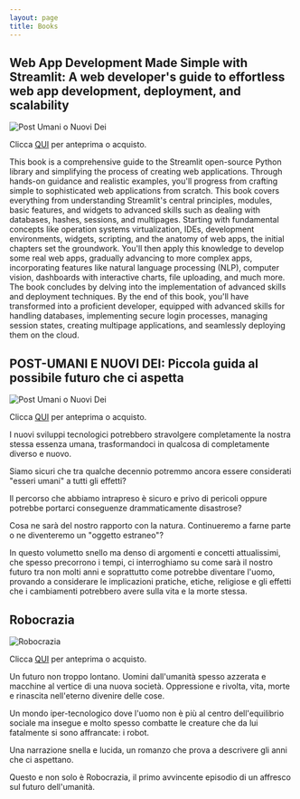 ```yaml
---
layout: page
title: Books
---
```

## Web App Development Made Simple with Streamlit: A web developer's guide to effortless web app development, deployment, and scalability
![Post Umani o Nuovi Dei]({{site.baseurl}}/img/web_development.jpg)

Clicca [QUI]([https://amzn.eu/d/6ASoJPH](https://amzn.eu/d/8D8n99o)) per anteprima o acquisto.

This book is a comprehensive guide to the Streamlit open-source Python library and simplifying the process of creating web applications. 
Through hands-on guidance and realistic examples, you'll progress from crafting simple to sophisticated web applications from scratch. 
This book covers everything from understanding Streamlit's central principles, modules, basic features, and widgets to advanced skills 
such as dealing with databases, hashes, sessions, and multipages.
Starting with fundamental concepts like operation systems virtualization, IDEs, development environments, widgets, scripting, and the anatomy 
of web apps, the initial chapters set the groundwork. You'll then apply this knowledge to develop some real web apps, gradually advancing to 
more complex apps, incorporating features like natural language processing (NLP), computer vision, dashboards with interactive charts, 
file uploading, and much more. The book concludes by delving into the implementation of advanced skills and deployment techniques.
By the end of this book, you'll have transformed into a proficient developer, equipped with advanced skills for handling databases, 
implementing secure login processes, managing session states, creating multipage applications, and seamlessly deploying them on the cloud.


## POST-UMANI E NUOVI DEI: Piccola guida al possibile futuro che ci aspetta
![Post Umani o Nuovi Dei]({{site.baseurl}}/img/Nuovi_Umani_Copertina.jpg)

Clicca [QUI](https://amzn.eu/d/6ASoJPH) per anteprima o acquisto.

I nuovi sviluppi tecnologici potrebbero stravolgere completamente la nostra stessa essenza umana, trasformandoci in qualcosa di completamente diverso e nuovo.

Siamo sicuri che tra qualche decennio potremmo ancora essere considerati "esseri umani" a tutti gli effetti?

Il percorso che abbiamo intrapreso è sicuro e privo di pericoli oppure potrebbe portarci conseguenze drammaticamente disastrose?

Cosa ne sarà del nostro rapporto con la natura. Continueremo a farne parte o ne diventeremo un "oggetto estraneo"?

In questo volumetto snello ma denso di argomenti e concetti attualissimi, che spesso precorrono i tempi, ci interroghiamo su come sarà il nostro futuro tra non molti anni e soprattutto come potrebbe diventare l'uomo, provando a considerare le implicazioni pratiche, etiche, religiose e gli effetti che i cambiamenti potrebbero avere sulla vita e la morte stessa.


## Robocrazia
![Robocrazia]({{site.baseurl}}/img/Robocrazia_Copertina.jpg)

Clicca [QUI](https://amzn.eu/d/63rUSH8) per anteprima o acquisto.

Un futuro non troppo lontano.
Uomini dall'umanità spesso azzerata e macchine al vertice di una nuova società.
Oppressione e rivolta, vita, morte e rinascita nell'eterno divenire delle cose.

Un mondo iper-tecnologico dove l'uomo non è più al centro dell'equilibrio sociale ma insegue e molto spesso combatte le creature che da lui fatalmente si sono affrancate: i robot.

Una narrazione snella e lucida, un romanzo che prova a descrivere gli anni che ci aspettano.

Questo e non solo è Robocrazia, il primo avvincente episodio di un affresco sul futuro dell'umanità.


